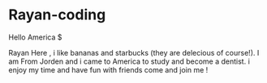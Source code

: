 # Rayan-coding

Hello America $

Rayan Here , i like bananas and starbucks (they are delecious of course!).
I am From Jorden and i came to America to study and become a dentist.
i enjoy my time and have fun with friends come and join me !

